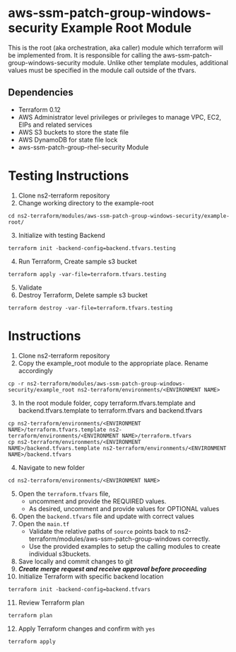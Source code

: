 aws-ssm-patch-group-windows-security Example Root Module
========================================================

This is the root (aka orchestration, aka caller) module which terraform will be implemented from.  It is responsible for calling the aws-ssm-patch-group-windows-security module.  Unlike other template modules, additional values must be specified in the module call outside of the tfvars.

Dependencies
------------

* Terraform 0.12
* AWS Administrator level privileges or privileges to manage VPC, EC2, EIPs and related services
* AWS S3 buckets to store the state file
* AWS DynamoDB for state file lock
* aws-ssm-patch-group-rhel-security Module

Testing Instructions
====================
1. Clone ns2-terraform repository
2. Change working directory to the example-root
```
cd ns2-terraform/modules/aws-ssm-patch-group-windows-security/example-root/
```

3. Initialize with testing Backend
```
terraform init -backend-config=backend.tfvars.testing
```

4. Run Terraform, Create sample s3 bucket
```
terraform apply -var-file=terraform.tfvars.testing
```

5. Validate
6. Destroy Terraform, Delete sample s3 bucket
```
terraform destroy -var-file=terraform.tfvars.testing
```

Instructions
============
1. Clone ns2-terraform repository
2. Copy the example_root module to the appropriate place. Rename accordingly
```
cp -r ns2-terraform/modules/aws-ssm-patch-group-windows-security/example_root ns2-terraform/environments/<ENVIRONMENT NAME>
```

3. In the root module folder, copy terraform.tfvars.template and backend.tfvars.template to terraform.tfvars and backend.tfvars
```
cp ns2-terraform/environments/<ENVIRONMENT NAME>/terraform.tfvars.template ns2-terraform/environments/<ENVIRONMENT NAME>/terraform.tfvars
cp ns2-terraform/environments/<ENVIRONMENT NAME>/backend.tfvars.template ns2-terraform/environments/<ENVIRONMENT NAME>/backend.tfvars
```

4. Navigate to new folder
```
cd ns2-terraform/environments/<ENVIRONMENT NAME>
```

5. Open the `terraform.tfvars` file,
   * uncomment and provide the REQUIRED values.
   * As desired, uncomment and provide values for OPTIONAL values
6. Open the `backend.tfvars` file and update with correct values
7. Open the `main.tf`
   * Validate the relative paths of `source` points back to ns2-terraform/modules/aws-ssm-patch-group-windows correctly.
   * Use the provided examples to setup the calling modules to create individual s3buckets.
8. Save locally and commit changes to git
9. ***Create merge request and receive approval before proceeding***
10. Initialize Terraform with specific backend location
```
terraform init -backend-config=backend.tfvars
```

11. Review Terraform plan
```
terraform plan
```

12. Apply Terraform changes and confirm with `yes`
 ```
 terraform apply
 ```
